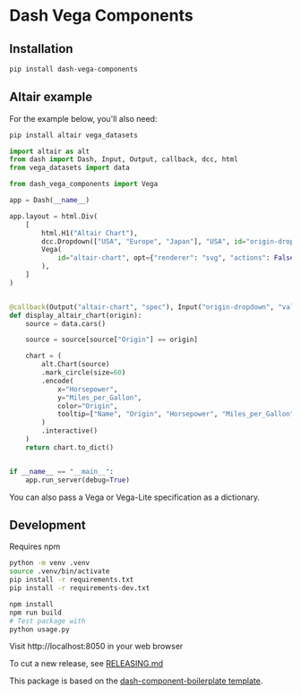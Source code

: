 # Dash Vega Components

## Installation
```bash
pip install dash-vega-components
```

## Altair example
For the example below, you'll also need:
```bash
pip install altair vega_datasets
```

```python
import altair as alt
from dash import Dash, Input, Output, callback, dcc, html
from vega_datasets import data

from dash_vega_components import Vega

app = Dash(__name__)

app.layout = html.Div(
    [
        html.H1("Altair Chart"),
        dcc.Dropdown(["USA", "Europe", "Japan"], "USA", id="origin-dropdown"),
        Vega(
            id="altair-chart", opt={"renderer": "svg", "actions": False}
        ),
    ]
)


@callback(Output("altair-chart", "spec"), Input("origin-dropdown", "value"))
def display_altair_chart(origin):
    source = data.cars()

    source = source[source["Origin"] == origin]

    chart = (
        alt.Chart(source)
        .mark_circle(size=60)
        .encode(
            x="Horsepower",
            y="Miles_per_Gallon",
            color="Origin",
            tooltip=["Name", "Origin", "Horsepower", "Miles_per_Gallon"],
        )
        .interactive()
    )
    return chart.to_dict()


if __name__ == "__main__":
    app.run_server(debug=True)
```

You can also pass a Vega or Vega-Lite specification as a dictionary.


## Development
Requires npm
```bash
python -m venv .venv
source .venv/bin/activate
pip install -r requirements.txt
pip install -r requirements-dev.txt

npm install
npm run build
# Test package with
python usage.py
```
Visit http://localhost:8050 in your web browser

To cut a new release, see [RELEASING.md](./RELEASING.md)

This package is based on the [dash-component-boilerplate template](https://github.com/plotly/dash-component-boilerplate).
